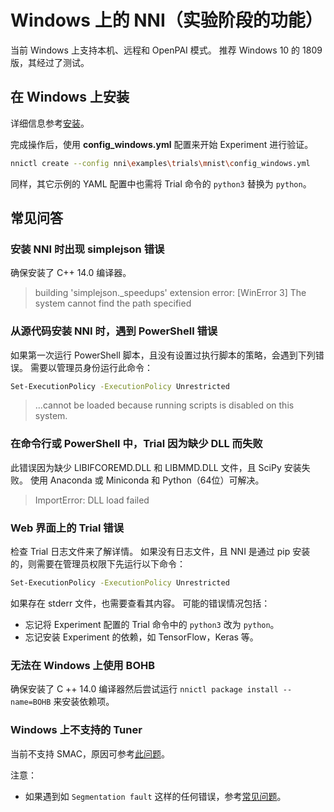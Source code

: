 # Windows 上的 NNI（实验阶段的功能）

当前 Windows 上支持本机、远程和 OpenPAI 模式。 推荐 Windows 10 的 1809 版，其经过了测试。

## **在 Windows 上安装**

详细信息参考[安装](Installation.md#installation-on-windows)。

完成操作后，使用 **config_windows.yml** 配置来开始 Experiment 进行验证。

```bash
nnictl create --config nni\examples\trials\mnist\config_windows.yml
```

同样，其它示例的 YAML 配置中也需将 Trial 命令的 `python3` 替换为 `python`。

## **常见问答**

### 安装 NNI 时出现 simplejson 错误

确保安装了 C++ 14.0 编译器。

> building 'simplejson._speedups' extension error: [WinError 3] The system cannot find the path specified

### 从源代码安装 NNI 时，遇到 PowerShell 错误

如果第一次运行 PowerShell 脚本，且没有设置过执行脚本的策略，会遇到下列错误。 需要以管理员身份运行此命令：

```bash
Set-ExecutionPolicy -ExecutionPolicy Unrestricted
```

> ...cannot be loaded because running scripts is disabled on this system.

### 在命令行或 PowerShell 中，Trial 因为缺少 DLL 而失败

此错误因为缺少 LIBIFCOREMD.DLL 和 LIBMMD.DLL 文件，且 SciPy 安装失败。 使用 Anaconda 或 Miniconda 和 Python（64位）可解决。

> ImportError: DLL load failed

### Web 界面上的 Trial 错误

检查 Trial 日志文件来了解详情。 如果没有日志文件，且 NNI 是通过 pip 安装的，则需要在管理员权限下先运行以下命令：

```bash
Set-ExecutionPolicy -ExecutionPolicy Unrestricted
```

如果存在 stderr 文件，也需要查看其内容。 可能的错误情况包括：

* 忘记将 Experiment 配置的 Trial 命令中的 `python3` 改为 `python`。
* 忘记安装 Experiment 的依赖，如 TensorFlow，Keras 等。

### 无法在 Windows 上使用 BOHB

确保安装了 C ++ 14.0 编译器然后尝试运行 `nnictl package install --name=BOHB` 来安装依赖项。

### Windows 上不支持的 Tuner

当前不支持 SMAC，原因可参考[此问题](https://github.com/automl/SMAC3/issues/483)。

注意：

* 如果遇到如 `Segmentation fault` 这样的任何错误，参考[常见问题](FAQ.md)。